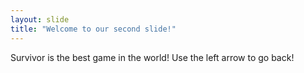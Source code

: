 ```yaml
---
layout: slide
title: "Welcome to our second slide!"
---
```

Survivor is the best game in the world!
Use the left arrow to go back!
